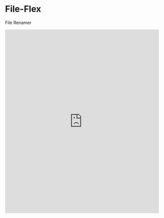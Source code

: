 # File-Flex
File Renamer
<iframe src="https://claude.site/public/artifacts/27c62aec-cad5-489b-aeaa-8d25636d3722/embed" title="Claude Artifact" width="100%" height="600" frameborder="0" allow="clipboard-write" allowfullscreen></iframe>
